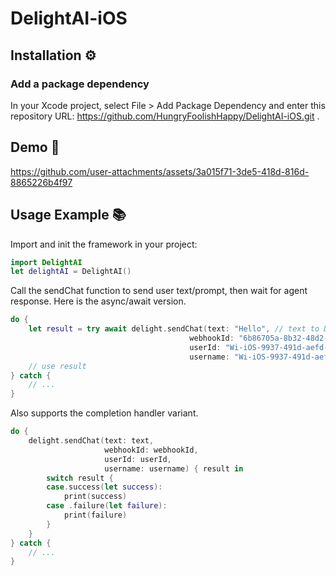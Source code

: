 # DelightAI-iOS

## Installation ⚙️

### Add a package dependency

In your Xcode project, select File > Add Package Dependency and enter this repository URL: https://github.com/HungryFoolishHappy/DelightAI-iOS.git . 

## Demo 🎥

https://github.com/user-attachments/assets/3a015f71-3de5-418d-816d-8865226b4f97


## Usage Example 📚

Import and init the framework in your project:

```swift
import DelightAI
let delightAI = DelightAI()
```

Call the sendChat function to send user text/prompt, then wait for agent response. Here is the async/await version.

```swift
do {
    let result = try await delight.sendChat(text: "Hello", // text to DelightAI, usually user’s message or prompt
                                        webhookId: "6b86705a-8b32-48d2-b176-ba518bb3d1e0", // our demo webhook id, or your agent’s actual webhook id from https://delight.global
                                        userId: "Wi-iOS-9937-491d-aefd-xxxxx",
                                        username: "Wi-iOS-9937-491d-aefd-xxxxx")
    // use result
} catch {
    // ...
}
```

Also supports the completion handler variant.

```swift
do {
    delight.sendChat(text: text, 
                     webhookId: webhookId,
                     userId: userId,
                     username: username) { result in
        switch result {
        case.success(let success):
            print(success)
        case .failure(let failure):
            print(failure)
        }
    }
} catch {
    // ...
}
```
